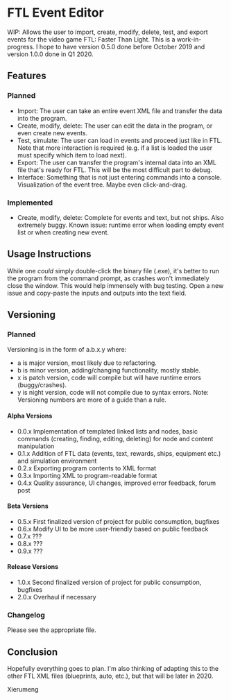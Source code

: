 # FTL Event Editor

WIP: Allows the user to import, create, modify, delete, test, and export events for the video game FTL: Faster Than Light.
This is a work-in-progress. I hope to have version 0.5.0 done before October 2019 and version 1.0.0 done in Q1 2020.

## Features

### Planned

* Import: The user can take an entire event XML file and transfer the data into the program.
* Create, modify, delete: The user can edit the data in the program, or even create new events.
* Test, simulate: The user can load in events and proceed just like in FTL. Note that more interaction is required (e.g. if a list is loaded the user must specify which item to load next).
* Export: The user can transfer the program's internal data into an XML file that's ready for FTL. This will be the most difficult part to debug.
* Interface: Something that is not just entering commands into a console. Visualization of the event tree. Maybe even click-and-drag.

### Implemented

* Create, modify, delete: Complete for events and text, but not ships. Also extremely buggy. Known issue: runtime error when loading empty event list or when creating new event.

## Usage Instructions

While one *could* simply double-click the binary file (.exe), it's better to run the program from the command prompt, as crashes won't immediately close the window. This would help immensely with bug testing. Open a new issue and copy-paste the inputs and outputs into the text field.

## Versioning

### Planned

Versioning is in the form of a.b.x.y where:
* a is major version, most likely due to refactoring.
* b is minor version, adding/changing functionality, mostly stable.
* x is patch version, code will compile but will have runtime errors (buggy/crashes).
* y is night version, code will not compile due to syntax errors.
Note: Versioning numbers are more of a guide than a rule.

#### Alpha Versions

* 0.0.x Implementation of templated linked lists and nodes, basic commands (creating, finding, editing, deleting) for node and content manipulation
* 0.1.x Addition of FTL data (events, text, rewards, ships, equipment etc.) and simulation environment
* 0.2.x Exporting program contents to XML format
* 0.3.x Importing XML to program-readable format
* 0.4.x Quality assurance, UI changes, improved error feedback, forum post

#### Beta Versions

* 0.5.x First finalized version of project for public consumption, bugfixes
* 0.6.x Modify UI to be more user-friendly based on public feedback
* 0.7.x ???
* 0.8.x ???
* 0.9.x ???

#### Release Versions

* 1.0.x Second finalized version of project for public consumption, bugfixes
* 2.0.x Overhaul if necessary

### Changelog

Please see the appropriate file.

## Conclusion

Hopefully everything goes to plan. I'm also thinking of adapting this to the other FTL XML files (blueprints, auto, etc.), but that will be later in 2020.

Xierumeng
